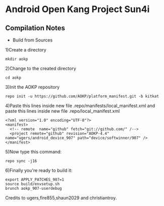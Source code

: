 Android Open Kang Project Sun4i
===============
Compilation Notes
-----------------

* Build from Sources

1)Create a directory

	mkdir aokp

2)Change to the created directory

	cd aokp

3)Init the AOKP repository

	repo init -u https://github.com/AOKP/platform_manifest.git -b kitkat

4)Paste this lines inside new file .repo/manifests/local_manifest.xml
and paste this lines inside new file .repo/local_manifest.xml

	<?xml version="1.0" encoding="UTF-8"?>
	<manifest>
	  <!-- remote  name="github" fetch="git://github.com/" /-->
	  <project remote="github" revision="AOKP-4.4" name="ugers/android_device_907" path="device/softwinner/907" />
	</manifest>

5)Now type this command:

	repo sync -j16

6)Finally you're ready to build it:

	export APPLY_PATCHES_907=1
	source build/envsetup.sh
	brunch aokp_907-userdebug

Credits to ugers,fire855,shaun2029 and christiantroy.
